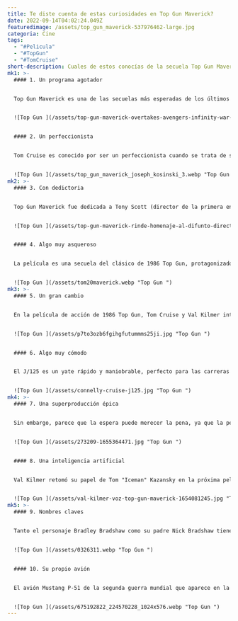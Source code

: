 ```yaml
---
title: Te diste cuenta de estas curiosidades en Top Gun Maverick?
date: 2022-09-14T04:02:24.049Z
featuredimage: /assets/top_gun_maverick-537976462-large.jpg
categoria: Cine
tags:
  - "#Pelicula"
  - "#TopGun"
  - "#TomCruise"
short-description: Cuales de estos conocías de la secuela Top Gun Maverick
mk1: >-
  #### 1﻿. Un programa agotador


  Top Gun Maverick es una de las secuelas más esperadas de los últimos años. Y no es de extrañar que Tom Cruise se haya esforzado al máximo para preparar su papel de piloto Pete "Maverick" Mitchell. Además de dominar el arte de volar, Cruise sometió a todo el reparto a un agotador programa de entrenamiento de tres meses diseñado para ayudarles a soportar las fuerzas G experimentadas durante las maniobras acrobáticas. El programa incluía muchos ejercicios cardiovasculares y de fuerza, así como tiempo en una máquina centrífuga que simula las altas fuerzas G. Gracias a la dedicación de Cruise, el reparto pudo realizar algunas acrobacias realmente sorprendentes en la película. Y aunque no todos sean pilotos en la vida real, sí que lo son en la pantalla.


  ![Top Gun ](/assets/top-gun-maverick-overtakes-avengers-infinity-war-as-the-sixt_krtc.jpg "Top Gun ")


  #### 2﻿. Un perfeccionista 


  Tom Cruise es conocido por ser un perfeccionista cuando se trata de sus películas. Hace todas sus acrobacias y quiere que todo sea lo más realista posible. Así que no es de extrañar que una de sus condiciones para rodar la nueva película de Top Gun fuera que las tomas aéreas fueran reales y no en pantalla verde. Para lograrlo, Cruise voló con aviones de combate reales con la Marina de Estados Unidos. Y los resultados son sorprendentes. Las tomas aéreas de la película son algunas de las secuencias de acción más realistas e impresionantes que se han filmado jamás. Es un ejemplo más del compromiso de Tom Cruise con la realización de grandes películas.


  ![Top Gun ](/assets/top_gun_maverick_joseph_kosinski_3.webp "Top Gun ")
mk2: >-
  #### 3﻿. Con dedictoria


  Top Gun Maverick fue dedicada a Tony Scott (director de la primera entrega que murió en el 2012 y estaba desarrollando esta secuela).


  ![Top Gun ](/assets/top-gun-maverick-rinde-homenaje-al-difunto-director-tony-scott.jpg "Top Gun ")


  #### 4﻿. Algo muy asqueroso 


  La película es una secuela del clásico de 1986 Top Gun, protagonizado por Tom Cruise como un piloto de caza de élite. Mientras que la película original se centraba en la emoción de volar, la próxima secuela se adentrará en el lado oscuro de la vida militar, explorando el desgaste mental y físico al que se enfrentan los pilotos. Para preparar sus papeles, los actores se sometieron a un intenso programa de entrenamiento que incluía simulaciones de vuelo a gran altura y exposición a fuerzas G extremas. Según los informes, muchos de los actores vomitaban todos los días debido a las extenuantes pruebas a las que eran sometidos. Aunque requirió un gran esfuerzo, el entrenamiento ayudó al reparto a comprender los retos a los que se enfrentan los pilotos reales a diario. Gracias a su duro trabajo, los fans pueden esperar una representación auténtica y emocionante de la vida en el ejército cuando Top Gun: Maverick llegue a los cines este verano.


  ![Top Gun ](/assets/tom20maverick.webp "Top Gun ")
mk3: >-
  #### 5﻿. Un gran cambio 


  En la película de acción de 1986 Top Gun, Tom Cruise y Val Kilmer interpretaron a pilotos que asistían a la Escuela de Armas de Caza de la Marina de los Estados Unidos. Ahora, 36 años después, son los dos únicos actores que regresan para la próxima secuela Top Gun: Maverick. Aunque sus personajes han envejecido en estos años, Cruise y Kilmer han conseguido mantenerse en plena forma. Cruise es conocido por realizar sus propias acrobacias y, a sus 56 años, sigue estando en excelente forma. Kilmer, por su parte, ha sufrido una transformación desde la primera película. Ha ganado peso y ahora luce una barba completa, lo que le da un aspecto muy diferente. A pesar de estos cambios, la química entre Cruise y Kilmer sigue siendo evidente. Su aparición conjunta en el tráiler de la nueva película ha generado mucha expectación entre los fans de la película original. Queda por ver si Top Gun: Maverick estará a la altura de las altas expectativas creadas por su predecesora, pero con Cruise y Kilmer a bordo, seguro que será un viaje lleno de acción.


  ![Top Gun ](/assets/p7to3ozb6fgihgfutummms25ji.jpg "Top Gun ")


  #### 6﻿. Algo muy cómodo 


  El J/125 es un yate rápido y maniobrable, perfecto para las carreras o los cruceros. En la película Top Gun Maverick, Tom Cruise y Jennifer Connelly navegaron con el J/125 en la bahía de San Francisco. Las condiciones eran muy ventosas, pero pudieron manejar el yate sin problemas. El J/125 es también muy cómodo, con una espaciosa cabina y mucho espacio bajo cubierta.Tom Cruise y Jennifer Connelly disfrutaron de su tiempo en el J/125 y dijeron que fue una gran experiencia. Si está buscando un yate que pueda soportar cualquier condición, el J/125 es la elección perfecta.


  ![Top Gun ](/assets/connelly-cruise-j125.jpg "Top Gun ")
mk4: >-
  #### 7﻿. Una superproducción épica 


  Sin embargo, parece que la espera puede merecer la pena, ya que la película se perfila como una superproducción épica. Según Miles Teller, que interpreta al teniente Bradley Bradshaw en la película, han rodado tantas escenas que cree que tienen más material que las tres películas del Señor de los Anillos juntas. Aunque está por ver si esto se traducirá en un corte del director de la película, está claro que Top Gun: Maverick va a ser una producción masiva.


  ![Top Gun ](/assets/273209-1655364471.jpg "Top Gun ")


  #### 8﻿. Una inteligencia artificial 


  Val Kilmer retomó su papel de Tom "Iceman" Kazansky en la próxima película Top Gun: Maverick, a pesar de su lucha contra el cáncer de garganta. En la película, Kilmer aparece en una escena y la producción utilizó tecnología de inteligencia artificial para recrear su voz utilizando grabaciones antiguas. Kilmer fue diagnosticado con cáncer de garganta en 2016 y ha estado en tratamiento durante los últimos años. En 2018, habló por primera vez de su batalla contra el cáncer, diciendo que tenía "cáncer de lengua" y que se estaba sometiendo a un tratamiento de radiación. A pesar de sus problemas de salud, Kilmer estaba decidido a volver al papel de Iceman para la esperada secuela. En una entrevista con Yahoo Entertainment, el productor Jerry Bruckheimer dijo que la escena de Kilmer fue "increíble" y que el actor "lo clavó" Bruckheimer también alabó el uso de la tecnología de IA, diciendo que permitió a Kilmer "dejar su legado en la pantalla." Top Gun: Maverick se estrenará en 2020.


  ![Top Gun ](/assets/val-kilmer-voz-top-gun-maverick-1654081245.jpg "Top Gun ")
mk5: >-
  #### 9﻿. Nombres claves 


  Tanto el personaje Bradley Bradshaw como su padre Nick Bradshaw tienen nombres en clave que son pájaros que se pueden encontrar en las granjas «Gallo», “Rooster” y «Ganso”, “Goose”.


  ![Top Gun ](/assets/0326311.webp "Top Gun ")


  #### 1﻿0. Su propio avión 


  El avión Mustang P-51 de la segunda guerra mundial que aparece en la película es del mismo Tom Cruise.


  ![Top Gun ](/assets/675192822_224570228_1024x576.webp "Top Gun ")
---
```

